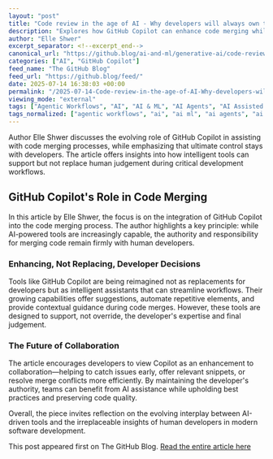 ```yaml
---
layout: "post"
title: "Code review in the age of AI - Why developers will always own the merge button"
description: "Explores how GitHub Copilot can enhance code merging while emphasizing that final decisions rest with developers."
author: "Elle Shwer"
excerpt_separator: <!--excerpt_end-->
canonical_url: "https://github.blog/ai-and-ml/generative-ai/code-review-in-the-age-of-ai-why-developers-will-always-own-the-merge-button/"
categories: ["AI", "GitHub Copilot"]
feed_name: "The GitHub Blog"
feed_url: "https://github.blog/feed/"
date: 2025-07-14 16:38:03 +00:00
permalink: "/2025-07-14-Code-review-in-the-age-of-AI-Why-developers-will-always-own-the-merge-button.html"
viewing_mode: "external"
tags: ["Agentic Workflows", "AI", "AI & ML", "AI Agents", "AI Assisted Coding", "Automation", "Code Merging", "Code Review", "Coding Workflow", "Collaboration", "Developer Tools", "Generative AI", "GitHub Copilot", "Merge Decisions", "News", "Programming Productivity", "Software Development"]
tags_normalized: ["agentic workflows", "ai", "ai ml", "ai agents", "ai assisted coding", "automation", "code merging", "code review", "coding workflow", "collaboration", "developer tools", "generative ai", "github copilot", "merge decisions", "news", "programming productivity", "software development"]
---
```


Author Elle Shwer discusses the evolving role of GitHub Copilot in assisting with code merging processes, while emphasizing that ultimate control stays with developers. The article offers insights into how intelligent tools can support but not replace human judgement during critical development workflows.<!--excerpt_end-->

## GitHub Copilot's Role in Code Merging

In this article by Elle Shwer, the focus is on the integration of GitHub Copilot into the code merging process. The author highlights a key principle: while AI-powered tools are increasingly capable, the authority and responsibility for merging code remain firmly with human developers.

### Enhancing, Not Replacing, Developer Decisions

Tools like GitHub Copilot are being reimagined not as replacements for developers but as intelligent assistants that can streamline workflows. Their growing capabilities offer suggestions, automate repetitive elements, and provide contextual guidance during code merges. However, these tools are designed to support, not override, the developer's expertise and final judgement.

### The Future of Collaboration

The article encourages developers to view Copilot as an enhancement to collaboration—helping to catch issues early, offer relevant snippets, or resolve merge conflicts more efficiently. By maintaining the developer's authority, teams can benefit from AI assistance while upholding best practices and preserving code quality.

Overall, the piece invites reflection on the evolving interplay between AI-driven tools and the irreplaceable insights of human developers in modern software development.

This post appeared first on The GitHub Blog. [Read the entire article here](https://github.blog/ai-and-ml/generative-ai/code-review-in-the-age-of-ai-why-developers-will-always-own-the-merge-button/)
